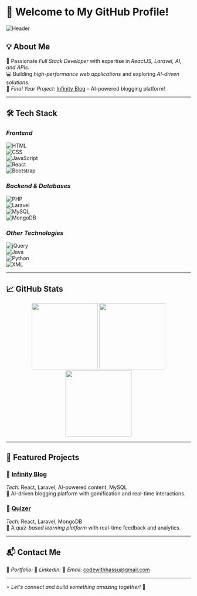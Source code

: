 # 🚀 Welcome to My GitHub Profile!  

![Header](https://capsule-render.vercel.app/api?type=waving&color=0:00c6ff,100:0072ff&height=200&section=header&text=Hi!%20I'm%20shahHasib&fontSize=40&fontColor=fff&fontAlignY=35&animation=fadeIn)  

## 💡 About Me  
🎯 Passionate *Full Stack Developer* with expertise in *ReactJS, Laravel, AI, and APIs*.  
💻 Building *high-performance web applications* and exploring *AI-driven solutions*.  
📌 *Final Year Project:* [Infinity Blog](https://github.com/shahHasib/infinity-blog) – AI-powered blogging platform!  

---

## 🛠 Tech Stack  
### *Frontend*  
![HTML](https://img.shields.io/badge/HTML-E34F26?style=for-the-badge&logo=html5&logoColor=white)  
![CSS](https://img.shields.io/badge/CSS-1572B6?style=for-the-badge&logo=css3&logoColor=white)  
![JavaScript](https://img.shields.io/badge/JavaScript-F7DF1E?style=for-the-badge&logo=javascript&logoColor=black)  
![React](https://img.shields.io/badge/React-20232A?style=for-the-badge&logo=react&logoColor=61DAFB)  
![Bootstrap](https://img.shields.io/badge/Bootstrap-563D7C?style=for-the-badge&logo=bootstrap&logoColor=white)  

### *Backend & Databases*  
![PHP](https://img.shields.io/badge/PHP-777BB4?style=for-the-badge&logo=php&logoColor=white)  
![Laravel](https://img.shields.io/badge/Laravel-F9322C?style=for-the-badge&logo=laravel&logoColor=white)  
![MySQL](https://img.shields.io/badge/MySQL-00000F?style=for-the-badge&logo=mysql&logoColor=white)  
![MongoDB](https://img.shields.io/badge/MongoDB-47A248?style=for-the-badge&logo=mongodb&logoColor=white)  

### *Other Technologies*  
![jQuery](https://img.shields.io/badge/jQuery-0769AD?style=for-the-badge&logo=jquery&logoColor=white)  
![Java](https://img.shields.io/badge/Java-007396?style=for-the-badge&logo=java&logoColor=white)  
![Python](https://img.shields.io/badge/Python-3776AB?style=for-the-badge&logo=python&logoColor=white)  
![XML](https://img.shields.io/badge/XML-FF6600?style=for-the-badge&logo=xml&logoColor=white)  

---

## 📈 GitHub Stats  
<div align="center">
  <img height="180em" src="https://github-readme-stats.vercel.app/api?username=shahHasib&show_icons=true&theme=tokyonight"/>
  <img height="180em" src="https://github-readme-streak-stats.herokuapp.com/?user=shahHasib&theme=tokyonight"/>
  <img height="180em" src="https://github-readme-stats.vercel.app/api/top-langs/?username=shahHasib&layout=compact&theme=tokyonight"/>
</div>

---

## 🚀 Featured Projects  
### 🌟 [Infinity Blog](https://github.com/your-username/infinity-blog)  
*Tech:* React, Laravel, AI-powered content, MySQL  
📝 AI-driven blogging platform with gamification and real-time interactions.  

### 🌟 [Quizer](https://github.com/your-username/quizer)  
*Tech:* React, Laravel, MongoDB  
📝 A *quiz-based learning platform* with real-time feedback and analytics.  

---

## 📬 Contact Me  
💼 *Portfolio:* 
💬 *LinkedIn:* 
📧 *Email:* codewithhassu@gmail.com  

---

⭐ *Let's connect and build something amazing together!* 🚀
